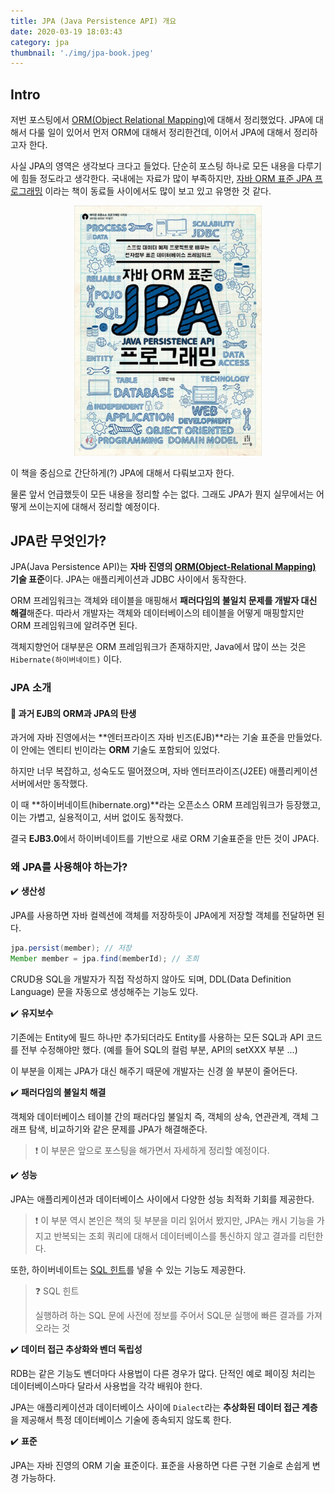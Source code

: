 ```yaml
---
title: JPA (Java Persistence API) 개요
date: 2020-03-19 18:03:43
category: jpa
thumbnail: './img/jpa-book.jpeg'
---
```


## Intro

저번 포스팅에서 [ORM(Object Relational Mapping)](https://changrea.io/Java/orm/)에 대해서 정리했었다. JPA에 대해서 다룰 일이 있어서 먼저 ORM에 대해서 정리한건데, 이어서 JPA에 대해서 정리하고자 한다.

사실 JPA의 영역은 생각보다 크다고 들었다. 단순히 포스팅 하나로 모든 내용을 다루기에 힘들 정도라고 생각한다. 국내에는 자료가 많이 부족하지만, [자바 ORM 표준 JPA 프로그래밍](http://www.yes24.com/Product/Goods/19040233) 이라는 책이 동료들 사이에서도 많이 보고 있고 유명한 것 같다.

<div style="width: 300px; margin-left: auto!important; margin-right: auto!important;">
  <img src="./img/jpa-book.jpeg"/>
</div>



이 책을 중심으로 간단하게(?) JPA에 대해서 다뤄보고자 한다.

물론 앞서 언급했듯이 모든 내용을 정리할 수는 없다. 그래도 JPA가 뭔지 실무에서는 어떻게 쓰이는지에 대해서 정리할 예정이다.

## JPA란 무엇인가?

JPA(Java Persistence API)는 **자바 진영의 [ORM(Object-Relational Mapping)](https://changrea.io/Java/orm/#-orm이란) 기술 표준**이다. JPA는 애플리케이션과 JDBC 사이에서 동작한다.

ORM 프레임워크는 객체와 테이블을 매핑해서 **패러다임의 불일치 문제를 개발자 대신 해결**해준다. 따라서 개발자는 객체와 데이터베이스의 테이블을 어떻게 매핑할지만 ORM 프레임워크에 알려주면 된다.

객체지향언어 대부분은 ORM 프레임워크가 존재하지만, Java에서 많이 쓰는 것은 `Hibernate(하이버네이트)` 이다.

### JPA 소개

#### :strawberry: 과거 EJB의 ORM과 JPA의 탄생

과거에 자바 진영에서는 **엔터프라이즈 자바 빈즈(EJB)**라는 기술 표준을 만들었다. 이 안에는 엔티티 빈이라는 **ORM** 기술도 포함되어 있었다.

하지만 너무 복잡하고, 성숙도도 떨어졌으며, 자바 엔터프라이즈(J2EE) 애플리케이션 서버에서만 동작했다.

이 때 **하이버네이트(hibernate.org)**라는 오픈소스 ORM 프레임워크가 등장했고, 이는 가볍고, 실용적이고, 서버 없이도 동작했다.

결국 **EJB3.0**에서 하이버네이트를 기반으로 새로 ORM 기술표준을 만든 것이 JPA다.

### 왜 JPA를 사용해야 하는가?

:heavy_check_mark: **생산성**

JPA를 사용하면 자바 컬렉션에 객체를 저장하듯이 JPA에게 저장할 객체를 전달하면 된다.

```java
jpa.persist(member); // 저장
Member member = jpa.find(memberId); // 조희
```

CRUD용 SQL을 개발자가 직접 작성하지 않아도 되며, DDL(Data Definition Language) 문을 자동으로 생성해주는 기능도 있다.

:heavy_check_mark: **유지보수**

기존에는 Entity에 필드 하나만 추가되더라도 Entity를 사용하는 모든 SQL과 API 코드를 전부 수정해야만 했다. (예를 들어 SQL의 컬럼 부분, API의 setXXX 부분 ...)

이 부분을 이제는 JPA가 대신 해주기 때문에 개발자는 신경 쓸 부분이 줄어든다.

:heavy_check_mark: **패러다임의 불일치 해결**

객체와 데이터베이스 테이블 간의 패러다임 불일치 즉, 객체의 상속, 연관관계, 객체 그래프 탐색, 비교하기와 같은 문제를 JPA가 해결해준다.

> :exclamation: 이 부분은 앞으로 포스팅을 해가면서 자세하게 정리할 예정이다.

:heavy_check_mark: **성능**

JPA는 애플리케이션과 데이터베이스 사이에서 다양한 성능 최적화 기회를 제공한다.

> :exclamation: 이 부분 역시 본인은 책의 뒷 부분을 미리 읽어서 봤지만, JPA는 캐시 기능을 가지고 반복되는 조회 쿼리에 대해서   데이터베이스를 통신하지 않고 결과를 리턴한다.

또한, 하이버네이트는 <u>SQL 힌트</u>를 넣을 수 있는 기능도 제공한다.

> :question: SQL 힌트
>
> 실행하려 하는 SQL 문에 사전에 정보를 주어서 SQL문 실행에 빠른 결과를 가져오라는 것

:heavy_check_mark: **데이터 접근 추상화와 벤더 독립성**

RDB는 같은 기능도 벤더마다 사용법이 다른 경우가 많다. 단적인 예로 페이징 처리는 데이터베이스마다 달라서 사용법을 각각 배워야 한다.

JPA는 애플리케이션과 데이터베이스 사이에 `Dialect`라는 **추상화된 데이터 접근 계층**을 제공해서 특정 데이터베이스 기술에 종속되지 않도록 한다.

:heavy_check_mark: **표준**

JPA는 자바 진영의 ORM 기술 표준이다. 표준을 사용하면 다른 구현 기술로 손쉽게 변경 가능하다.